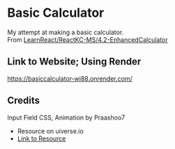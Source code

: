 # Basic Calculator
  My attempt at making a basic calculator. \
  From [LearnReact/ReactKC-MS/4.2-EnhancedCalculator](https://github.com/evolentDelight/LearnReact/tree/main/ReactKC-MS/code/Chapter%204/4.2-EnhancedCalculator)

## Link to Website; Using Render
https://basiccalculator-wi88.onrender.com/

## Credits
Input Field CSS, Animation by Praashoo7
* Resource on uiverse.io
* [Link to Resource](https://uiverse.io/Praashoo7/tame-sloth-39)